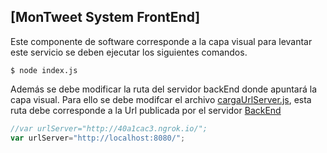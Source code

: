 ## [MonTweet System FrontEnd] ##

Este componente de software corresponde a la capa visual para levantar este servicio se deben ejecutar los siguientes comandos. 

```
$ node index.js 
```

Además se debe modificar la ruta del servidor backEnd donde apuntará la capa visual. Para ello se debe modifcar el archivo [cargaUrlServer.js](https://github.com/lbarreraabarca/TwitterML/blob/master/Rest-Api/FrontEnd-Twitter-Online-App/App-Twitter/monTwitterOnline/monTwitterHome/js/cargaUrlServer.js), esta ruta debe corresponde a la Url publicada por el servidor  [BackEnd](https://github.com/lbarreraabarca/TwitterML/tree/master/Rest-Api/BackEnd-Twitter-Online)

```Javascript
//var urlServer="http://40a1cac3.ngrok.io/";
var urlServer="http://localhost:8080/";

```
